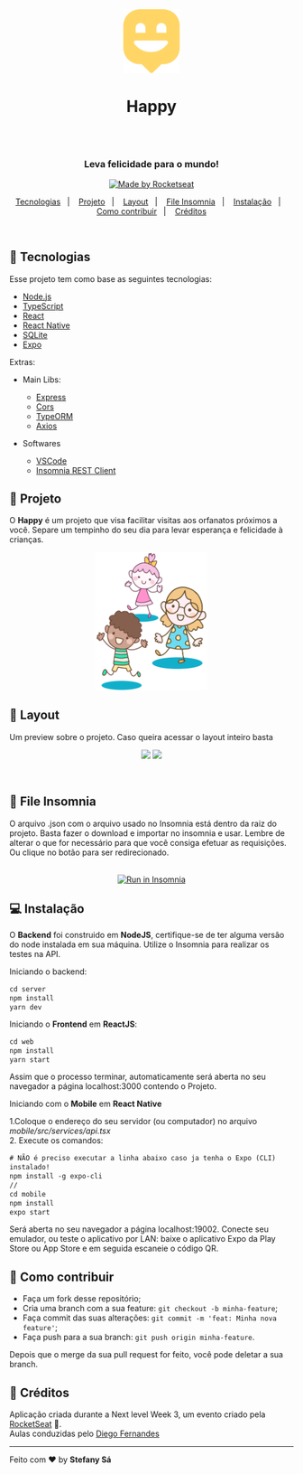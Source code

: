 <div align="center">
    <img alt="ícone happy" src="./web/src/images/map-marker.svg" width="100px" />
    <h1 align="center">Happy</h1>
    </br>
</div>
</br>

<h3 align="center">
   Leva felicidade para o mundo! 
</h3>



<p align="center">

  <a href="https://rocketseat.com.br">
    <img alt="Made by Rocketseat" src="https://img.shields.io/badge/made%20by-Rocketseat-red">
  </a>

  
</p>



<p align="center">
  <a href="#rocket-tecnologias">Tecnologias</a>&nbsp;&nbsp;&nbsp;|&nbsp;&nbsp;&nbsp;
  <a href="#pushpin-projeto">Projeto</a>&nbsp;&nbsp;&nbsp;|&nbsp;&nbsp;&nbsp;
  <a href="#art-layout">Layout</a>&nbsp;&nbsp;&nbsp;|&nbsp;&nbsp;&nbsp;
  <a href="#file_folder-file-insomnia">File Insomnia</a>&nbsp;&nbsp;&nbsp;|&nbsp;&nbsp;&nbsp;
  <a href="#computer-instalacao">Instalação</a>&nbsp;&nbsp;&nbsp;|&nbsp;&nbsp;&nbsp;
  <a href="#thinking-como-contribuir">Como contribuir</a>&nbsp;&nbsp;&nbsp;|&nbsp;&nbsp;&nbsp;
  <a href="#memo-créditos">Créditos</a>
</p>

<br>

## :rocket: Tecnologias

Esse projeto tem como base as seguintes tecnologias:

- [Node.js](https://nodejs.org/en/)
- [TypeScript](https://www.typescriptlang.org/)
- [React](https://reactjs.org/)
- [React Native](https://facebook.github.io/react-native/)
- [SQLite](https://www.sqlite.org/index.html)
- [Expo](https://expo.io/)


Extras: 
  * Main Libs:
    * [Express](https://expressjs.com/pt-br/)
    * [Cors](https://www.npmjs.com/package/cors)
    * [TypeORM](https://typeorm.io/#//)
    * [Axios](https://github.com/axios/axios)
    
  
  * Softwares
    * [VSCode](https://code.visualstudio.com/)
    * [Insomnia REST Client](https://insomnia.rest/)



##  :pushpin: Projeto

O **Happy**  é um projeto que visa facilitar visitas aos orfanatos próximos a você. Separe um tempinho do seu dia para levar esperança e felicidade à crianças. 
<div align="center">
    <img alt="ícone happy" src="./web/src/images/landing.svg" width="200px" />
  
</div>



## :art: Layout

Um preview sobre o projeto. Caso queira acessar o layout inteiro basta 



<p align="center"> 
  <a href="https://www.figma.com/file/RvDySbjCNES2nRq2dB5xK8/Happy-Web-Copy?node-id=0%3A1"><img src="https://img.shields.io/badge/figma-mobile-%23F24E1E.svg?&style=for-the-badge&logo=figma&logoColor=white"></a>
  <a href="https://www.figma.com/file/fKPz8Y5xmMkop87y66pQOr/Happy-Mobile-Copy"><img src="https://img.shields.io/badge/figma-web-%23F24E1E.svg?&style=for-the-badge&logo=figma&logoColor=white"></a>

</p>

<br/>

 

## :file_folder: File Insomnia
O arquivo .json com o arquivo usado no Insomnia está dentro da raiz do projeto. Basta fazer o download e importar no insomnia e usar. Lembre de alterar o que for necessário para que você consiga efetuar as requisições. Ou clique no botão para ser redirecionado. <br/>
<br/>
<p align="center">
<a href="https://insomnia.rest/run/?label=Happy&uri=https%3A%2F%2Fgithub.com%2FStefanyVasc%2FHappy%2Fblob%2Fmaster%2Ffile-insomnia-happy.json" target="_blank"><img src="https://insomnia.rest/images/run.svg" alt="Run in Insomnia"></a>
</p>


## :computer: Instalação

O **Backend** foi construido em **NodeJS**, certifique-se de ter alguma versão do node instalada em sua máquina. Utilize o Insomnia para realizar os testes na API.

Iniciando o backend: 
```
cd server
npm install
yarn dev
```

Iniciando o **Frontend** em **ReactJS**: 

```
cd web
npm install
yarn start
```

Assim que o processo terminar, automaticamente será aberta no seu navegador a página localhost:3000 contendo o Projeto.

Iniciando com o **Mobile** em **React Native**

  1.Coloque o endereço do seu servidor (ou computador) no arquivo *mobile/src/services/api.tsx*
  <br/>
  2. Execute os comandos:
   
  ```
  # NÃO é preciso executar a linha abaixo caso ja tenha o Expo (CLI) instalado!
  npm install -g expo-cli
  //
  cd mobile
  npm install
  expo start 
  ```

Será aberta no seu navegador a página localhost:19002. Conecte seu emulador, ou teste o aplicativo por LAN: baixe o aplicativo Expo da Play Store ou App Store e em seguida escaneie o código QR.



## :thinking: Como contribuir

- Faça um fork desse repositório;
- Cria uma branch com a sua feature: `git checkout -b minha-feature`;
- Faça commit das suas alterações: `git commit -m 'feat: Minha nova feature'`;
- Faça push para a sua branch: `git push origin minha-feature`.

Depois que o merge da sua pull request for feito, você pode deletar a sua branch.

## :memo: Créditos

Aplicação criada durante a Next level Week 3, um evento criado pela [RocketSeat](https://rocketseat.com.br/) 🚀. <br/>
Aulas conduzidas pelo [Diego Fernandes](https://github.com/diego3g)

---

Feito com ❤️ by **Stefany Sá**
